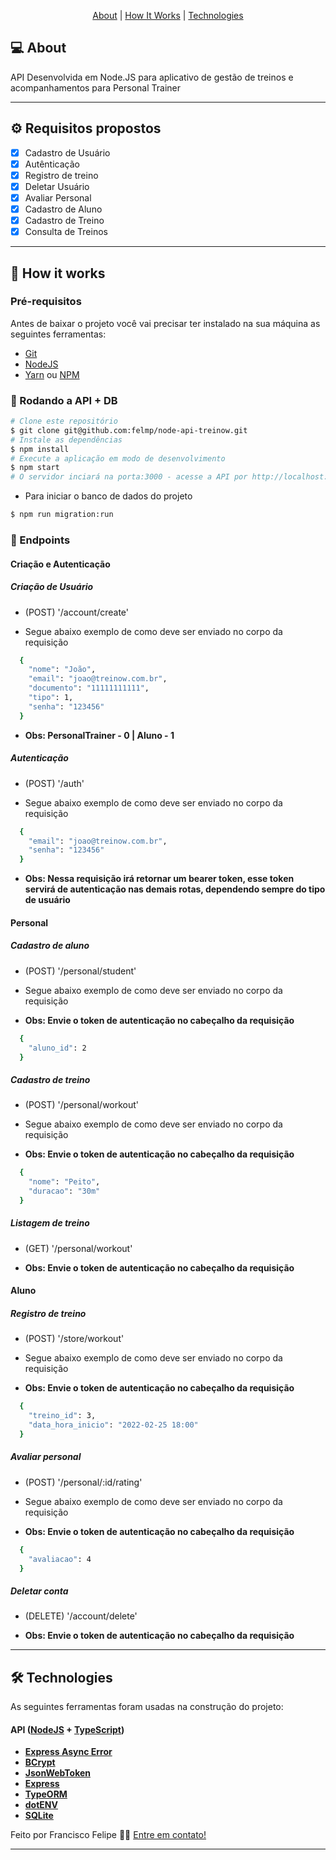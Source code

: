 <p align="center">
 <a href="#-about">About</a> |
 <!-- <a href="#-funcionalidades">Funcionalidades</a> | -->
 <a href="#-how-it-works">How It Works</a> | 
 <a href="#-technologies">Technologies</a>
</p>


## 💻 About

API Desenvolvida em Node.JS para aplicativo de gestão de treinos e acompanhamentos para Personal Trainer

---

## ⚙️ Requisitos propostos
- [x] Cadastro de Usuário
- [x] Autênticação
- [x] Registro de treino
- [x] Deletar Usuário
- [x] Avaliar Personal
- [x] Cadastro de Aluno
- [x] Cadastro de Treino
- [x] Consulta de Treinos

---

## 🚀 How it works

### Pré-requisitos

Antes de baixar o projeto você vai precisar ter instalado na sua máquina as seguintes ferramentas:

* [Git](https://git-scm.com)
* [NodeJS](https://nodejs.org/en/)
* [Yarn](https://yarnpkg.com/) ou [NPM](https://www.npmjs.com/)

### 🎲 Rodando a API + DB

```bash
# Clone este repositório
$ git clone git@github.com:felmp/node-api-treinow.git
# Instale as dependências
$ npm install
# Execute a aplicação em modo de desenvolvimento
$ npm start
# O servidor inciará na porta:3000 - acesse a API por http://localhost:3000 
```

* Para iniciar o banco de dados do projeto

```bash
$ npm run migration:run
```

### 🎲 Endpoints

#### Criação e Autenticação

##### Criação de Usuário

- (POST) '/account/create'

- Segue abaixo exemplo de como deve ser enviado no corpo da requisição

```bash
  {
    "nome": "João",
    "email": "joao@treinow.com.br",
    "documento": "11111111111",
    "tipo": 1,
    "senha": "123456"
  }
```

- **Obs: PersonalTrainer - 0 | Aluno - 1** 

##### Autenticação

- (POST) '/auth'

- Segue abaixo exemplo de como deve ser enviado no corpo da requisição

```bash
  {
    "email": "joao@treinow.com.br",
    "senha": "123456"
  }
```
- **Obs: Nessa requisição irá retornar um bearer token, esse token servirá de autenticação nas demais rotas, dependendo sempre do tipo de usuário** 

#### Personal

##### Cadastro de aluno

- (POST) '/personal/student'

- Segue abaixo exemplo de como deve ser enviado no corpo da requisição

- **Obs: Envie o token de autenticação no cabeçalho da requisição** 

```bash
  {
    "aluno_id": 2
  }
```

##### Cadastro de treino

- (POST) '/personal/workout'

- Segue abaixo exemplo de como deve ser enviado no corpo da requisição

- **Obs: Envie o token de autenticação no cabeçalho da requisição** 

```bash
  {
    "nome": "Peito",
    "duracao": "30m"
  }
```

##### Listagem de treino

- (GET) '/personal/workout'

- **Obs: Envie o token de autenticação no cabeçalho da requisição**


#### Aluno

##### Registro de treino

- (POST) '/store/workout'

- Segue abaixo exemplo de como deve ser enviado no corpo da requisição

- **Obs: Envie o token de autenticação no cabeçalho da requisição** 

```bash
  {
    "treino_id": 3,
    "data_hora_inicio": "2022-02-25 18:00"
  }
```

##### Avaliar personal

- (POST) '/personal/:id/rating'

- Segue abaixo exemplo de como deve ser enviado no corpo da requisição

- **Obs: Envie o token de autenticação no cabeçalho da requisição** 

```bash
  {
    "avaliacao": 4
  }
```

##### Deletar conta

- (DELETE) '/account/delete'

- **Obs: Envie o token de autenticação no cabeçalho da requisição**

---

## 🛠 Technologies

As seguintes ferramentas foram usadas na construção do projeto:

#### **API**  ([NodeJS](https://nodejs.org/en/)  +  [TypeScript](https://www.typescriptlang.org/))

-   **[Express Async Error](https://www.npmjs.com/package/express-async-errors)**
-   **[BCrypt](https://www.npmjs.com/package/bcrypt)**
-   **[JsonWebToken](https://jwt.io/)**
-   **[Express](https://expressjs.com/pt-br/)**
-   **[TypeORM](https://typeorm.io/)**
-   **[dotENV](https://www.npmjs.com/package/dotenv)**
-   **[SQLite](https://github.com/mapbox/node-sqlite3)**


Feito por Francisco Felipe 👋🏽 [Entre em contato!](https://www.linkedin.com/in/francisco-felipe-ferreira-de-sousa-a5342522b/)

---
